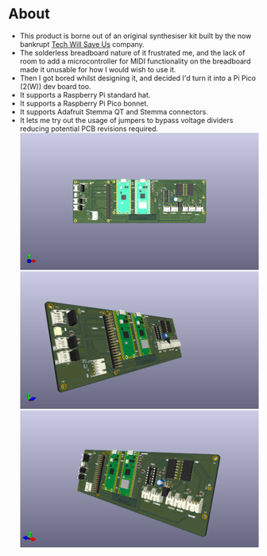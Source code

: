 # About

- This product is borne out of an original synthesiser kit built by the now bankrupt [Tech Will Save Us](https://en.wikipedia.org/wiki/Technology_Will_Save_Us) company.
- The solderless breadboard nature of it frustrated me, and the lack of room to add a microcontroller for MIDI functionality on the breadboard made it unusable for how I would wish to use it.
- Then I got bored whilst designing it, and decided I'd turn it into a Pi Pico (2(W)) dev board too.
- It supports a Raspberry Pi standard hat.
- It supports a Raspberry Pi Pico bonnet.
- It supports Adafruit Stemma QT and Stemma connectors.
- It lets me try out the usage of jumpers to bypass voltage dividers reducing potential PCB revisions required.
![Centred Image](/img/TWUSDiySynthKitCentre.png)
![Left Hand Image](/img/TWUSDiySynthKitLeft.png)
![Right Hand Image](/img/TWUSDiySynthKitRight.png)
